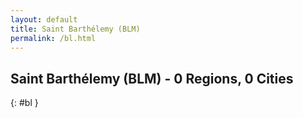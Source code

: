```yaml
---
layout: default
title: Saint Barthélemy (BLM)
permalink: /bl.html
---
```



## Saint Barthélemy (BLM) - 0 Regions, 0 Cities
{: #bl }






 
